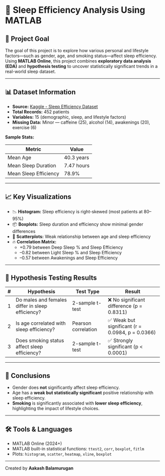 # 🛌 Sleep Efficiency Analysis Using MATLAB


## 📌 Project Goal
The goal of this project is to explore how various personal and lifestyle factors—such as gender, age, and smoking status—affect sleep efficiency. Using **MATLAB Online**, this project combines **exploratory data analysis (EDA)** and **hypothesis testing** to uncover statistically significant trends in a real-world sleep dataset.

---

## 📊 Dataset Information

- **Source:** [Kaggle - Sleep Efficiency Dataset](https://www.kaggle.com/datasets)
- **Total Records:** 452 patients
- **Variables:** 15 (demographic, sleep, and lifestyle factors)
- **Missing Data:** Minor — caffeine (25), alcohol (14), awakenings (20), exercise (6)

**Sample Stats:**

| Metric               | Value     |
|----------------------|-----------|
| Mean Age             | 40.3 years |
| Mean Sleep Duration  | 7.47 hours |
| Mean Sleep Efficiency| 78.9%     |

---

## 📈 Key Visualizations

- 📉 **Histogram:** Sleep efficiency is right-skewed (most patients at 80–95%)
- 📦 **Boxplots:** Sleep duration and efficiency show minimal gender differences
- 🔬 **Scatterplots:** Weak relationship between age and sleep efficiency
- 🔥 **Correlation Matrix:** 
  - +0.79 between Deep Sleep % and Sleep Efficiency
  - –0.82 between Light Sleep % and Sleep Efficiency
  - –0.57 between Awakenings and Sleep Efficiency

---

## 🧪 Hypothesis Testing Results

| # | Hypothesis | Test Type | Result |
|--|------------|-----------|--------|
| 1 | Do males and females differ in sleep efficiency? | 2-sample t-test | ❌ No significant difference (p = 0.8311) |
| 2 | Is age correlated with sleep efficiency? | Pearson correlation | ✅ Weak but significant (r = 0.0984, p = 0.0366) |
| 3 | Does smoking status affect sleep efficiency? | 2-sample t-test | ✅ Strongly significant (p < 0.0001) |

---

## 🧠 Conclusions

- Gender does **not** significantly affect sleep efficiency.
- Age has a **weak but statistically significant** positive relationship with sleep efficiency.
- **Smoking** is significantly associated with **lower sleep efficiency**, highlighting the impact of lifestyle choices.

---



## 🛠 Tools & Languages

- MATLAB Online (2024+)
- MATLAB built-in statistical functions: `ttest2`, `corr`, `boxplot`, `fitlm`
- Plots: `histogram`, `scatter`, `heatmap`, `xline`, `boxplot`

---


Created by **Aakash Balamurugan**  



